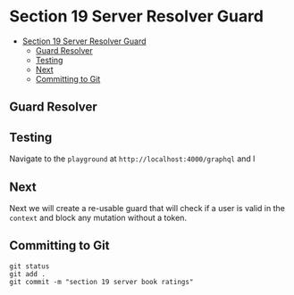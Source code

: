 # Section 19 Server Resolver Guard

<!-- TOC -->

- [Section 19 Server Resolver Guard](#section-19-server-resolver-guard)
  - [Guard Resolver](#guard-resolver)
  - [Testing](#testing)
  - [Next](#next)
  - [Committing to Git](#committing-to-git)

<!-- /TOC -->

## Guard Resolver

## Testing

Navigate to the `playground` at `http://localhost:4000/graphql` and l

## Next

Next we will create a re-usable guard that will check if a user is valid in the `context` and block any mutation without a token.

## Committing to Git

```
git status
git add .
git commit -m "section 19 server book ratings"
```